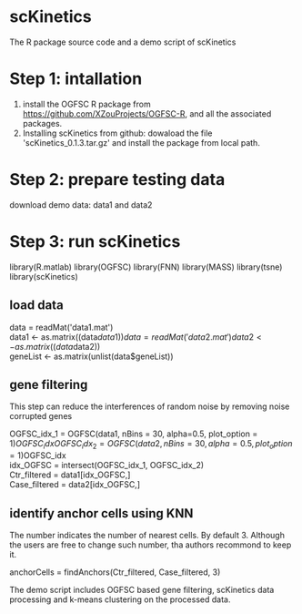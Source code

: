 # scKinetics
The R package source code and a demo script of scKinetics

# Step 1: intallation
1. install the OGFSC R package from https://github.com/XZouProjects/OGFSC-R, and all the associated packages.
2. Installing scKinetics from github:
dowaload the file 'scKinetics_0.1.3.tar.gz' and install the package from local path.

# Step 2: prepare testing data
download demo data: data1 and data2

# Step 3: run scKinetics
library(R.matlab)
library(OGFSC)
library(FNN)
library(MASS)
library(tsne)
library(scKinetics)

## load data
data = readMat('data1.mat')                                                                                        
data1 <- as.matrix((data$data1))       
data = readMat('data2.mat')                        
data2 <- as.matrix((data$data2))                              
geneList <- as.matrix(unlist(data$geneList))

## gene filtering 
This step can reduce the interferences of random noise by removing noise corrupted genes

OGFSC_idx_1 = OGFSC(data1, nBins = 30, alpha=0.5, plot_option = 1)$OGFSC_idx      
OGFSC_idx_2 = OGFSC(data2, nBins = 30, alpha=0.5, plot_option = 1)$OGFSC_idx      
idx_OGFSC = intersect(OGFSC_idx_1, OGFSC_idx_2)      
Ctr_filtered = data1[idx_OGFSC,]    
Case_filtered = data2[idx_OGFSC,]      

## identify anchor cells using KNN
The number indicates the number of nearest cells. By default 3. Although the users are free to change such number, tha authors recommond to keep it. 

anchorCells = findAnchors(Ctr_filtered, Case_filtered, 3) 

The demo script includes OGFSC based gene filtering, scKinetics data processing and k-means clustering on the processed data.






